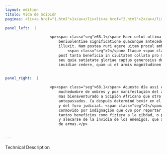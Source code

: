 ```yaml
---
layout: edition
titulo: Vida de Scipión
paginas: <li><a href="1.html">1</a></li><li><a href="2.html">2</a></li><li><a href="3.html">3</a></li><li><a href="4.html">4</a></li><li><a href="5.html">5</a></li><li><a href="6.html">6</a></li><li><a href="7.html">7</a></li><li><a href="8.html">8</a></li><li><a href="9.html">9</a></li><li><a href="10.html">10</a></li><li><a href="11.html">11</a></li><li><a href="12.html">12</a></li><li><a href="13.html">13</a></li><li><a href="14.html">14</a></li><li><a href="15.html">15</a></li><li><a href="16.html">16</a></li><li><a href="17.html">17</a></li><li><a href="18.html">18</a></li><li><a href="19.html">19</a></li><li><a href="20.html">20</a></li><li><a href="21.html">21</a></li><li><a href="22.html">22</a></li><li><a href="23.html">23</a></li><li><a href="24.html">24</a></li><li><a href="25.html">25</a></li><li><a href="26.html">26</a></li><li><a href="27.html">27</a></li><li><a href="28.html">28</a></li><li><a href="29.html">29</a></li><li><a href="30.html">30</a></li><li><a href="31.html">31</a></li><li><a href="32.html">32</a></li><li><a href="33.html">33</a></li><li><a href="34.html">34</a></li><li><a href="35.html">35</a></li><li><a href="36.html">36</a></li><li><a href="37.html">37</a></li><li><a href="38.html">38</a></li><li><a href="39.html">39</a></li><li><a href="40.html">40</a></li><li><a href="41.html">41</a></li><li><a href="42.html">42</a></li><li><a href="43.html">43</a></li><li><a href="44.html">44</a></li><li><a href="45.html">45</a></li><li><a href="46.html">46</a></li><li><a href="47.html">47</a></li><li><a href="48.html">48</a></li><li><a href="49.html">49</a></li><li><a href="50.html">50</a></li><li><a href="51.html">51</a></li><li><a href="52.html">52</a></li><li><a href="53.html">53</a></li><li><a href="54.html">54</a></li><li><a href="55.html">55</a></li><li><a href="56.html">56</a></li><li><a href="57.html">57</a></li><li><a href="58.html">58</a></li><li><a href="59.html">59</a></li><li><a href="60.html">60</a></li><li><a href="61.html">61</a></li><li><a href="62.html">62</a></li><li><a href="63.html">63</a></li><li><a href="64.html">64</a></li><li><a href="65.html">65</a></li><li><a href="66.html">66</a></li><li><a href="67.html">67</a></li><li><a href="68.html">68</a></li><li><a href="69.html">69</a></li><li><a href="70.html">70</a></li><li><a href="71.html">71</a></li><li><a href="72.html">72</a></li><li><a href="73.html">73</a></li><li><a href="74.html">74</a></li>

panel_left:  |

                    <p><span class="seg">68.1</span> Haec uelut ultima prosperitatis dies et frequentia hominum
                        beniuolentiae significatione quacunque antecedenti foelicior Aphricano
                        illuxit. Nam postea ruri agere uitam procul ambitione ac foro constituit.
                            <span class="seg">2</span> Itaque <span class="tooltip">Linternum<span class="tooltiptext">liternum <span class="siglas">F M N R S r s</span> </span></span> se contulisse traditur, seu uehementi indigantione commotus, quod
                        post tanta beneficia in ciuitatem collata pro mercede ignominiam reportaret,
                        seu quia satietate gloriae captus generosius duceret sponte inimicorum
                        inuidiae cedere, quam ui et armis magnitudinem suam tueri.</p>
                

panel_right:  |

                    <p><span class="seg">68.1</span> Aqueste día assí como día postrimero de su prosperidad, por
                        muchedumbre de ombres y por manifestaçión del amor que le avían, amaneçió
                        mas bienaventurado a Scipión Africano que otro algun día <a href="../public/images/1491/191r.jpg" target="new"><img class="facs" src="{site.url}/Vitae/public/images/facs_icon.jpg"/></a>[191r,a] de los
                        antepassados. Ca después determinó bevir en el aldea lexos de toda ambición
                        y del foro judicial. <span class="seg">2</span> Y escriven que se fue a Literno, o
                        conmovido por indignaçión que ovo por reportar infamia por el galardón de
                        tantos beneficios como fiziera a la çibdad, o porque ocupado de <span class="tooltip">hartura<span class="tooltiptext">hastura  </span></span> de gloria, escogió bevir antes más generosamente a su contentamiento
                        y alexarse de la invidia de los enemigos, que amparar su grandeza por fuerça
                        de armas.</p>
                

---
```


Technical Description 